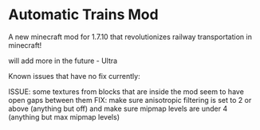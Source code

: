 # Automatic Trains Mod
A new minecraft mod for 1.7.10 that revolutionizes railway transportation in minecraft!

will add more in the future - Ultra

Known issues that have no fix currently:

ISSUE: some textures from blocks that are inside the mod seem to have open gaps between them
FIX: make sure anisotropic filtering is set to 2 or above (anything but off) and make sure mipmap levels are under 4 (anything but max mipmap levels)
